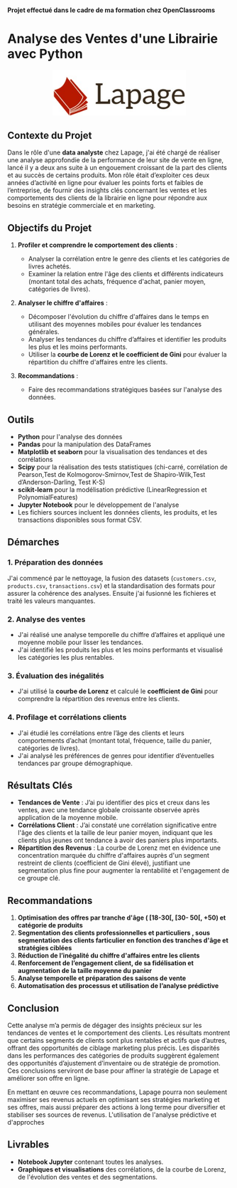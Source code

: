 #### Projet effectué dans le cadre de ma formation chez OpenClassrooms

# Analyse des Ventes d'une Librairie avec Python

<p align="center">
  <img src="https://github.com/MurielleGK/Analyse_ventes/blob/main/data/logo.jpg?raw=true" alt="La poule qui chante" width="300"/>
</p>

## Contexte du Projet

Dans le rôle d'une **data analyste** chez Lapage, j'ai été chargé de réaliser une analyse approfondie de la performance de leur site de vente en ligne, lancé il y a deux ans suite à un engouement croissant de la part des clients et au succès de certains produits. Mon rôle était d’exploiter ces deux années d’activité en ligne pour évaluer les points forts et faibles de l’entreprise, de fournir des insights clés concernant les ventes et les comportements des clients de la librairie en ligne pour répondre aux besoins en stratégie commerciale et en marketing.

## Objectifs du Projet

1. **Profiler et comprendre le comportement des clients** :
   - Analyser la corrélation entre le genre des clients et les catégories de livres achetés.
   - Examiner la relation entre l'âge des clients et différents indicateurs (montant total des achats, fréquence d'achat, panier moyen, catégories de livres).

2. **Analyser le chiffre d'affaires** :
   - Décomposer l'évolution du chiffre d'affaires dans le temps en utilisant des moyennes mobiles pour évaluer les tendances générales.
   - Analyser les tendances du chiffre d’affaires et identifier les produits les plus et les moins performants.
   - Utiliser la **courbe de Lorenz et le coefficient de Gini** pour évaluer la répartition du chiffre d'affaires entre les clients.

3. **Recommandations** :
   - Faire des recommandations stratégiques basées sur l'analyse des données.

## Outils

- **Python** pour l'analyse des données
- **Pandas** pour la manipulation des DataFrames
- **Matplotlib et seaborn** pour la visualisation des tendances et des corrélations
- **Scipy** pour la réalisation des tests statistiques (chi-carré, corrélation de Pearson,Test de Kolmogorov-Smirnov,Test de Shapiro-Wilk,Test d’Anderson-Darling, Test K-S)
- **scikit-learn** pour la modélisation prédictive (LinearRegression et PolynomialFeatures) 
- **Jupyter Notebook** pour le développement de l'analyse
- Les fichiers sources incluent les données clients, les produits, et les transactions disponibles sous format CSV.

## Démarches

### 1. Préparation des données
J'ai commencé par le nettoyage, la fusion des datasets (`customers.csv`, `products.csv`, `transactions.csv`) et la standardisation des formats pour assurer la cohérence des analyses. Ensuite j'ai fusionné les fichieres et traité les valeurs manquantes.

### 2. Analyse des ventes
- J'ai réalisé une analyse temporelle du chiffre d’affaires et appliqué une moyenne mobile pour lisser les tendances.
- J'ai identifié les produits les plus et les moins performants et visualisé les catégories les plus rentables.

### 3. Évaluation des inégalités
- J'ai utilisé la **courbe de Lorenz** et calculé le **coefficient de Gini** pour comprendre la répartition des revenus entre les clients.

### 4. Profilage et corrélations clients
- J'ai étudié les corrélations entre l’âge des clients et leurs comportements d’achat (montant total, fréquence, taille du panier, catégories de livres).
- J'ai analysé les préférences de genres pour identifier d’éventuelles tendances par groupe démographique.


## Résultats Clés

- **Tendances de Vente** : J’ai pu identifier des pics et creux dans les ventes, avec une tendance globale croissante observée après application de la moyenne mobile.
- **Corrélations Client** : J’ai constaté une corrélation significative entre l'âge des clients et la taille de leur panier moyen, indiquant que les clients plus jeunes ont tendance à avoir des paniers plus importants.
- **Répartition des Revenus** : La courbe de Lorenz met en évidence une concentration marquée du chiffre d'affaires auprès d'un segment restreint de clients (coefficient de Gini élevé), justifiant une segmentation plus fine pour augmenter la rentabilité et l'engagement de ce groupe clé.

## Recommandations

1. **Optimisation des offres par tranche d'âge ( [18-30[, [30- 50[, +50) et catégorie de produits**
2. **Segmentation des clients professionnelles et particuliers , sous segmentation des clients farticulier en fonction des tranches d'âge et stratégies ciblées**
3. **Réduction de l’inégalité du chiffre d'affaires entre les clients**
4. **Renforcement de l’engagement client, de sa fidélisation et augmentation de la taille moyenne du panier**
5. **Analyse temporelle et préparation des saisons de vente**
6. **Automatisation des processus et utilisation de l’analyse prédictive**

## Conclusion

Cette analyse m’a permis de dégager des insights précieux sur les tendances de ventes et le comportement des clients. Les résultats montrent que certains segments de clients sont plus rentables et actifs que d’autres, offrant des opportunités de ciblage marketing plus précis. Les disparités dans les performances des catégories de produits suggèrent également des opportunités d’ajustement d’inventaire ou de stratégie de promotion. Ces conclusions serviront de base pour affiner la stratégie de Lapage et améliorer son offre en ligne.

En mettant en œuvre ces recommandations, Lapage pourra non seulement maximiser ses revenus actuels en optimisant ses stratégies marketing et ses offres, mais aussi préparer des actions à long terme pour diversifier et stabiliser ses sources de revenus. L'utilisation de l'analyse prédictive et d'approches 

## Livrables

- **Notebook Jupyter** contenant toutes les analyses.
- **Graphiques et visualisations** des corrélations, de la courbe de Lorenz, de l'évolution des ventes et des segmentations.


